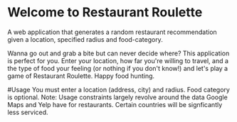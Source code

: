 # Welcome to Restaurant Roulette
 A web application that generates a random restaurant recommendation given a location, specified radius and food-category.
 
Wanna go out and grab a bite but can never decide where? This application is perfect for you. Enter your location, how far you're willing to travel, and a the type of food your feeling (or nothing if you don't know!) and let's play a game of Restaurant Roulette. Happy food hunting.

#Usage
You must enter a location (address, city) and radius. Food category is optional.
Note: Usage constraints largely revolve around the data Google Maps and Yelp have for restaurants. Certain countries will be signficantly less serviced. 

